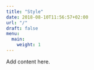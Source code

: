 ```yaml
---
title: "Style"
date: 2018-08-10T11:56:57+02:00
url: "/"
draft: false
menu:
  main:
    weight: 1
---
```


Add content here.